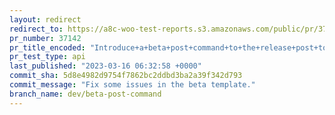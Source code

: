 ```yaml
---
layout: redirect
redirect_to: https://a8c-woo-test-reports.s3.amazonaws.com/public/pr/37142/api/index.html
pr_number: 37142
pr_title_encoded: "Introduce+a+beta+post+command+to+the+release+post+tool"
pr_test_type: api
last_published: "2023-03-16 06:32:58 +0000"
commit_sha: 5d8e4982d9754f7862bc2ddbd3ba2a39f342d793
commit_message: "Fix some issues in the beta template."
branch_name: dev/beta-post-command
---
```

